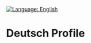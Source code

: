 [![Language: English](https://img.shields.io/badge/lang-English-blue.svg)](https://github.com/amjad-haider)
# Deutsch Profile
